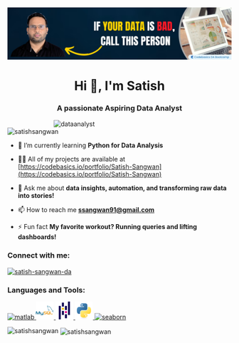 ![GithubBanner](https://github.com/satishsangwan/satishsangwan/blob/main/Github_banner.png)
<h1 align="center">Hi 👋, I'm Satish</h1>
<h3 align="center">A passionate Aspiring Data Analyst</h3>

<img align="right" alt="dataanalyst" width="400" src="https://miro.medium.com/v2/resize:fit:1400/0*tD5kEC2JYcKHH0zO.gif">

<p align="left"> <img src="https://komarev.com/ghpvc/?username=satishsangwan&label=Profile%20views&color=0e75b6&style=flat" alt="satishsangwan" /> </p>

- 🌱 I’m currently learning **Python for Data Analysis**

- 👨‍💻 All of my projects are available at [https://codebasics.io/portfolio/Satish-Sangwan](https://codebasics.io/portfolio/Satish-Sangwan)

- 💬 Ask me about **data insights, automation, and transforming raw data into stories!**

- 📫 How to reach me **ssangwan91@gmail.com**

- ⚡ Fun fact **My favorite workout? Running queries and lifting dashboards!**

<h3 align="left">Connect with me:</h3>
<p align="left">
<a href="https://linkedin.com/in/satish-sangwan-da" target="blank"><img align="center" src="https://raw.githubusercontent.com/rahuldkjain/github-profile-readme-generator/master/src/images/icons/Social/linked-in-alt.svg" alt="satish-sangwan-da" height="30" width="40" /></a>
</p>

<h3 align="left">Languages and Tools:</h3>
<p align="left"> <a href="https://www.mathworks.com/" target="_blank" rel="noreferrer"> <img src="https://upload.wikimedia.org/wikipedia/commons/2/21/Matlab_Logo.png" alt="matlab" width="40" height="40"/> </a> <a href="https://www.mysql.com/" target="_blank" rel="noreferrer"> <img src="https://raw.githubusercontent.com/devicons/devicon/master/icons/mysql/mysql-original-wordmark.svg" alt="mysql" width="40" height="40"/> </a> <a href="https://pandas.pydata.org/" target="_blank" rel="noreferrer"> <img src="https://raw.githubusercontent.com/devicons/devicon/2ae2a900d2f041da66e950e4d48052658d850630/icons/pandas/pandas-original.svg" alt="pandas" width="40" height="40"/> </a> <a href="https://www.python.org" target="_blank" rel="noreferrer"> <img src="https://raw.githubusercontent.com/devicons/devicon/master/icons/python/python-original.svg" alt="python" width="40" height="40"/> </a> <a href="https://seaborn.pydata.org/" target="_blank" rel="noreferrer"> <img src="https://seaborn.pydata.org/_images/logo-mark-lightbg.svg" alt="seaborn" width="40" height="40"/> </a> </p>

<p><img align="left" src="https://github-readme-stats.vercel.app/api/top-langs?username=satishsangwan&show_icons=true&locale=en&layout=compact" alt="satishsangwan" /></p>

<p>&nbsp;<img align="center" src="https://github-readme-stats.vercel.app/api?username=satishsangwan&show_icons=true&locale=en" alt="satishsangwan" /></p>
